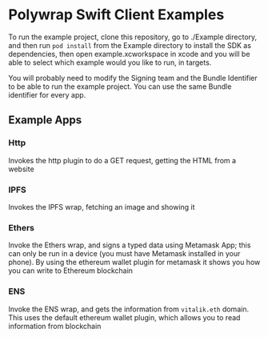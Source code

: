 # Polywrap Swift Client Examples

To run the example project, clone this repository, go to ./Example directory, and then run `pod install` from the Example directory to install the SDK as dependencies, then open example.xcworkspace in xcode and you will be able to select which example would you like to run, in targets.

You will probably need to modify the Signing team and the Bundle Identifier to be able to run the example project. You can use the same Bundle identifier for every app.

## Example Apps

### Http

Invokes the http plugin to do a GET request, getting the HTML from a website

### IPFS

Invokes the IPFS wrap, fetching an image and showing it

### Ethers

Invoke the Ethers wrap, and signs a typed data using Metamask App; this can only be run in a device (you must have Metamask installed in your phone). By using the ethereum wallet plugin for metamask it shows you how you can write to Ethereum blockchain

### ENS

Invoke the ENS wrap, and gets the information from `vitalik.eth` domain. This uses the default ethereum wallet plugin, which allows you to read
information from blockchain